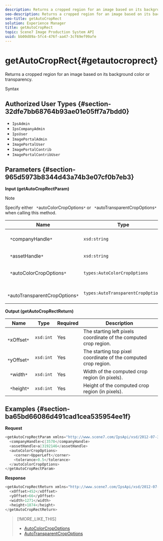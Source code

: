 ```yaml
---
description: Returns a cropped region for an image based on its background color or transparency.
seo-description: Returns a cropped region for an image based on its background color or transparency.
seo-title: getAutoCropRect
solution: Experience Manager
title: getAutoCropRect
topic: Scene7 Image Production System API
uuid: bb00d89a-5fc4-476f-aa47-3cf69ef99afe
---
```


# getAutoCropRect{#getautocroprect}

Returns a cropped region for an image based on its background color or transparency.

 Syntax 

## Authorized User Types {#section-32dfe7bb68764b93ae01e05ff7a7bdd0}

* `IpsAdmin` 
* `IpsCompanyAdmin` 
* `IpsUser` 
* `ImagePortalAdmin` 
* `ImagePortalUser` 
* `ImagePortalContrib` 
* `ImagePortalContribUser`

## Parameters {#section-965d5973b8344d43a74b3e07cf0b7eb3}

**Input (getAutoCropRectParam)**

>[!NOTE]
>
>Specify either ` *`autoColorCropOptions`*` or ` *`autoTransparentCropOptions`*` when calling this method.

|  Name  | Type  | Required  | Description  |
|---|---|---|---|
|  ` *`companyHandle`*`  | `xsd:string`  | Yes  | The handle to the company with the asset you want to work with.  |
|  ` *`assetHandle`*`  | `xsd:string`  | Yes  | The handle to the asset you want to work with.  |
|  ` *`autoColorCropOptions`*`  | `types:AutoColorCropOptions`  | No  |Compute crop rectangle based on color. See [AutoColorCropOptions](../../../types/c-data-types/r-auto-color-crop-options.md#reference-976c3a1f8e47473cae016a4e9e09e4a6).  |
|  ` *`autoTransparentCropOptions`*`  | `types:AutoTransparentCropOptions`  | No  |Compute crop rectangle based on transparency. See [AutoTransparentCropOptions](../../../types/c-data-types/r-auto-transparent-crop-options.md#reference-f4460b3bdf814f4c85e4f097ea4e6e2b).  |

**Output (getAutoCropRectReturn)** 

|  Name  | Type  | Required  | Description  |
|---|---|---|---|
|  ` *`xOffset`*`  | `xsd:int`  | Yes  | The starting left pixels coordinate of the computed crop region.  |
|  ` *`yOffset`*`  | `xsd:int`  | Yes  | The starting top pixel coordinate of the computed crop region.  |
|  ` *`width`*`  | `xsd:int`  | Yes  | Width of the computed crop region (in pixels).  |
|  ` *`height`*`  | `xsd:int`  | Yes  | Height of the computed crop region (in pixels).  |

## Examples {#section-ba65bd66086d491cad1cea535954ee1f}

**Request** 

```java
<getAutoCropRectParam xmlns="http://www.scene7.com/IpsApi/xsd/2012-07-31-beta">
  <companyHandle>c|3578</companyHandle>
  <assetHandle>a|3192146</assetHandle>
  <autoColorCropOptions>
    <corner>UpperLeft</corner>
    <tolerance>0.5</tolerance>
  </autoColorCropOptions>
</getAutoCropRectParam>
```

**Response** 

```java
<getAutoCropRectReturn xmlns="http://www.scene7.com/IpsApi/xsd/2012-07-31-beta">
  <xOffset>452</xOffset>
  <yOffset>66</yOffset>
  <width>1271</width>
  <height>1874</height>
</getAutoCropRectReturn>
```

>[!MORE_LIKE_THIS]
>
>* [AutoColorCropOptions](../../../types/c-data-types/r-auto-color-crop-options.md#reference-976c3a1f8e47473cae016a4e9e09e4a6)
>* [AutoTransparentCropOptions](../../../types/c-data-types/r-auto-transparent-crop-options.md#reference-f4460b3bdf814f4c85e4f097ea4e6e2b)
